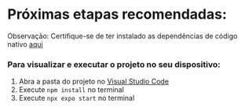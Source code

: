 # Próximas etapas recomendadas:
Observação: Certifique-se de ter instalado as dependências de código nativo [aqui](https://reactnative.dev/docs/environment-setup#installing-dependencies)

### Para visualizar e executar o projeto no seu dispositivo:
1. Abra a pasta do projeto no <u>Visual Studio Code</u>
2. Execute `npm install` no terminal
3. Execute `npx expo start` no terminal